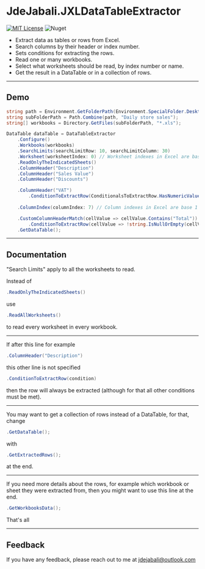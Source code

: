 
# JdeJabali.JXLDataTableExtractor
[![MIT License](https://img.shields.io/badge/License-MIT-green.svg)](https://choosealicense.com/licenses/mit/)
![Nuget](https://img.shields.io/nuget/dt/JdeJabali.JXLDataTableExtractor)

- Extract data as tables or rows from Excel.
- Search columns by their header or index number.
- Sets conditions for extracting the rows.
- Read one or many workbooks. 
- Select what worksheets should be read, by index number or name.
- Get the result in a DataTable or in a collection of rows.

---

## Demo

```csharp
string path = Environment.GetFolderPath(Environment.SpecialFolder.Desktop);
string subFolderPath = Path.Combine(path, "Daily store sales");
string[] workbooks = Directory.GetFiles(subFolderPath, "*.xls");

DataTable dataTable = DataTableExtractor
    .Configure()
    .Workbooks(workbooks)
    .SearchLimits(searchLimitRow: 10, searchLimitColumn: 30)
    .Worksheet(worksheetIndex: 0) // Worksheet indexes in Excel are base 0
    .ReadOnlyTheIndicatedSheets()
    .ColumnHeader("Description")
    .ColumnHeader("Sales Value")
    .ColumnHeader("Discounts")

    .ColumnHeader("VAT")
        .ConditionToExtractRow(ConditionalsToExtractRow.HasNumericValueAboveZero)
        
    .ColumnIndex(columnIndex: 7) // Column indexes in Excel are base 1

    .CustomColumnHeaderMatch(cellValue => cellValue.Contains("Total"))
        .ConditionToExtractRow(cellValue => !string.IsNullOrEmpty(cellValue))
    .GetDataTable();
```

---

## Documentation

"Search Limits" apply to all the worksheets to read.

Instead of 

```csharp
.ReadOnlyTheIndicatedSheets()
```

use

```csharp
.ReadAllWorksheets()
```

to read every worksheet in every workbook.

---

If after this line for example

```csharp
.ColumnHeader("Description")
```

this other line is not specified

```csharp
.ConditionToExtractRow(condition)
```

then the row will always be extracted (although for that all other conditions must be met).

---

You may want to get a collection of rows instead of a DataTable, for that, change 

```csharp
.GetDataTable();
``` 

with

```csharp
.GetExtractedRows();
``` 

at the end.

---

If you need more details about the rows, for example which workbook or sheet they were extracted from, then you might want to use this line at the end.

```csharp
.GetWorkbooksData();
``` 

That's all

---

## Feedback

If you have any feedback, please reach out to me at jdejabali@outlook.com


